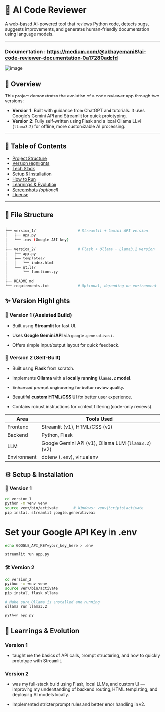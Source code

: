 # 🧠 AI Code Reviewer

A web-based AI-powered tool that reviews Python code, detects bugs, suggests improvements, and generates human-friendly documentation using language models.

---
### Documentation : https://medium.com/@abhayemani8/ai-code-reviewer-documentation-0a17280adcfd
![image](https://github.com/user-attachments/assets/16ccb5e8-3fb7-43e8-8c26-77b91fc0cb5e)

## 📌 Overview

This project demonstrates the evolution of a code reviewer app through two versions:

- **Version 1**: Built with guidance from ChatGPT and tutorials. It uses Google's Gemini API and Streamlit for quick prototyping.
- **Version 2**: Fully self-written using Flask and a local Ollama LLM (`llama3.2`) for offline, more customizable AI processing.

---

## 🧾 Table of Contents

- [Project Structure](#file-structure)
- [Version Highlights](#version-highlights)
- [Tech Stack](#tech-stack)
- [Setup & Installation](#setup--installation)
- [How to Run](#how-to-run)
- [Learnings & Evolution](#learnings--evolution)
- [Screenshots](#screenshots) *(optional)*
- [License](#license)

---

## 📁 File Structure

```bash
.
├── version_1/                   # Streamlit + Gemini API version
│   ├── app.py
│   └── .env (Google API key)
│
├── version_2/                   # Flask + Ollama + Llama3.2 version
│   ├── app.py
│   ├── templates/
│   │   └── index.html
│   └── utils/
│       └── functions.py
│
├── README.md
└── requirements.txt             # Optional, depending on environment
```

## ✨ Version Highlights

### 🔹 Version 1 (Assisted Build)

- Built using **Streamlit** for fast UI.
    
- Uses **Google Gemini API** via `google.generativeai`.
    
- Offers simple input/output layout for quick feedback.
    

### 🔸 Version 2 (Self-Built)

- Built using **Flask** from scratch.
    
- Implements **Ollama** with a **locally running `llama3.2` model**.
    
- Enhanced prompt engineering for better review quality.
    
- Beautiful **custom HTML/CSS UI** for better user experience.
    
- Contains robust instructions for context filtering (code-only reviews).

|Area|Tools Used|
|---|---|
|Frontend|Streamlit (v1), HTML/CSS (v2)|
|Backend|Python, Flask|
|LLM|Google Gemini API (v1), Ollama LLM (`llama3.2`) (v2)|
|Environment|dotenv (`.env`), virtualenv|

## ⚙️ Setup & Installation

### 🧪 Version 1
```bash
cd version_1
python -m venv venv
source venv/bin/activate       # Windows: venv\Scripts\activate
pip install streamlit google.generativeai 
```

# Set your Google API Key in .env
```bash
echo GOOGLE_API_KEY=your_key_here > .env

streamlit run app.py
```

### 🛠️ Version 2
```bash
cd version_2
python -m venv venv
source venv/bin/activate
pip install flask ollama

# Make sure Ollama is installed and running
ollama run llama3.2

python app.py
```

## 🧠 Learnings & Evolution
### Version 1 
 - taught me the basics of API calls, prompt structuring, and how to quickly prototype with Streamlit.

### Version 2 
 - was my full-stack build using Flask, local LLMs, and custom UI — improving my understanding of backend routing, HTML templating, and deploying AI models locally.
 
- Implemented stricter prompt rules and better error handling in v2.

